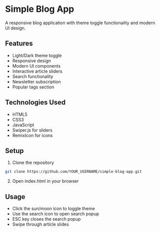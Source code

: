 # Simple Blog App

A responsive blog application with theme toggle functionality and modern UI design.

## Features

- Light/Dark theme toggle
- Responsive design
- Modern UI components
- Interactive article sliders
- Search functionality
- Newsletter subscription
- Popular tags section

## Technologies Used

- HTML5
- CSS3
- JavaScript
- Swiper.js for sliders
- RemixIcon for icons

## Setup

1. Clone the repository
```bash
git clone https://github.com/YOUR_USERNAME/simple-blog-app.git
```

2. Open index.html in your browser

## Usage

- Click the sun/moon icon to toggle theme
- Use the search icon to open search popup
- ESC key closes the search popup
- Swipe through article slides
